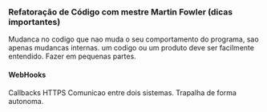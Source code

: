 ### Refatoração de Código com mestre Martin Fowler (dicas importantes)

Mudanca no codigo que nao muda o seu comportamento do programa, sao apenas mudancas internas.
um codigo ou um produto deve ser facilmente entendido.
Fazer em pequenas partes.

#### WebHooks

Callbacks HTTPS
Comunicao entre dois sistemas.
Trapalha de forma autonoma.
